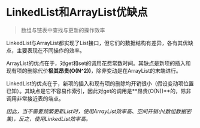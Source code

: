# LinkedList和ArrayList优缺点

> 数组与链表中查找与更新的操作效率

LinkedList与ArrayList都实现了List接口，但它们的数据结构有差异，各有其优缺点，主要表现在不同操作的效率。

ArrayList的优点在于，对get和set的调用花费常数时间。其缺点是新项的插入和现有项的删除代价**极其昂贵(O(N^2))**，除非变动是在ArrayList的末端进行。

LinkedList的优点在于，新项的插入和现有项的删除均开销很小（假设变动项位置已知）。其缺点是它不容易作索引，因此对get的调用是**昂贵(O(N))**的，除非调用非常接近表的端点。

*因此，当不需要频繁更新List时，使用ArrayList效率高、空间开销小(数组数据密集)，反之，使用LinkedList效率高。*